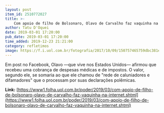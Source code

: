 ```yaml
---
layout: post
item_id: 2510772027
title: >-
    Com apoio de filho de Bolsonaro, Olavo de Carvalho faz vaquinha na internet
author: Tatu D'Oquei
date: 2019-03-01 17:20:00
pub_date: 2019-03-01 17:20:00
time_added: 2019-12-23 21:21:00
category: refletimos
image: https://f.i.uol.com.br/fotografia/2017/10/09/150757465759dbc381e9c71_1507574657_3x2_rt.jpg
---
```


Em post no Facebook, Olavo —que vive nos Estados Unidos— afirmou que recebeu uma cobrança de despesas médicas e de impostos. O valor, segundo ele, se somaria ao que ele chamou de "rede de caluniadores e difamadores" que o processam por suas declarações polêmicas.

**Link:** [https://www1.folha.uol.com.br/poder/2019/03/com-apoio-de-filho-de-bolsonaro-olavo-de-carvalho-faz-vaquinha-na-internet.shtml](https://www1.folha.uol.com.br/poder/2019/03/com-apoio-de-filho-de-bolsonaro-olavo-de-carvalho-faz-vaquinha-na-internet.shtml)

